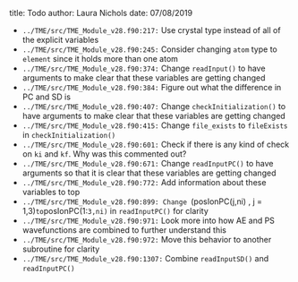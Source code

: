 title: Todo
author: Laura Nichols
date: 07/08/2019

* `../TME/src/TME_Module_v28.f90:217:` Use crystal type instead of all of the explicit variables
* `../TME/src/TME_Module_v28.f90:245:` Consider changing `atom` type to `element` since it holds more than one atom
* `../TME/src/TME_Module_v28.f90:374:` Change `readInput()` to have arguments to make clear that these variables are getting changed
* `../TME/src/TME_Module_v28.f90:384:` Figure out what the difference in PC and SD is
* `../TME/src/TME_Module_v28.f90:407:` Change `checkInitialization()` to have arguments to make clear that these variables are getting changed
* `../TME/src/TME_Module_v28.f90:415:` Change `file_exists` to `fileExists` in `checkInitialization()`
* `../TME/src/TME_Module_v28.f90:601:` Check if there is any kind of check on `ki` and `kf`. Why was this commented out?
* `../TME/src/TME_Module_v28.f90:671:` Change `readInputPC()` to have arguments so that it is clear that these variables are getting changed
* `../TME/src/TME_Module_v28.f90:772:` Add information about these variables to top
* `../TME/src/TME_Module_v28.f90:899: Change `(posIonPC(j,ni) , j = 1,3)` to `posIonPC(1:`3,ni)` in `readInputPC()` for clarity
* `../TME/src/TME_Module_v28.f90:971:` Look more into how AE and PS wavefunctions are combined to further understand this
* `../TME/src/TME_Module_v28.f90:972:` Move this behavior to another subroutine for clarity
* `../TME/src/TME_Module_v28.f90:1307:` Combine `readInputSD()` and `readInputPC()`

